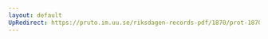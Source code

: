 ```yaml
---
layout: default
UpRedirect: https://pruto.im.uu.se/riksdagen-records-pdf/1870/prot-1870--ak--509/prot-1870--ak--509_013.pdf
---
```

